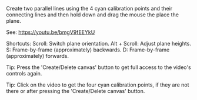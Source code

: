 Create two parallel lines using the 4 cyan calibration points and their connecting lines and then hold down and drag the mouse the place the plane.

See: https://youtu.be/bmgV9fEEYkU

Shortcuts: Scroll: Switch plane orientation. 
Alt + Scroll: Adjust plane heights. 
S: Frame-by-frame (approximately) backwards. 
D: Frame-by-frame (approximately) forwards.

Tip: Press the 'Create/Delete canvas' button to get full access to the video's controls again.

Tip: Click on the video to get the four cyan calibration points, if they are not there or after pressing the 'Create/Delete canvas' button.
